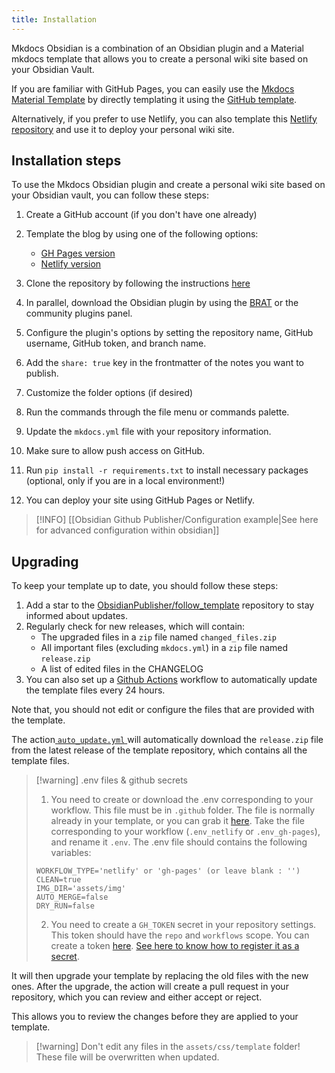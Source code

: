 ```yaml
---
title: Installation
---
```


Mkdocs Obsidian is a combination of an Obsidian plugin and a Material mkdocs template that allows you to create a personal wiki site based on your Obsidian Vault.

If you are familiar with GitHub Pages, you can easily use the [Mkdocs Material Template](https://www.squidfunk.github.io/mkdocs-material/) by directly templating it using the [GitHub template](https://github.com/ObsidianPublisher/publisher-template-gh-pages/generate).

Alternatively, if you prefer to use Netlify, you can also template this [Netlify repository](https://github.com/ObsidianPublisher/publisher-template-netlify/generate) and use it to deploy your personal wiki site.

## Installation steps

To use the Mkdocs Obsidian plugin and create a personal wiki site based on your Obsidian vault, you can follow these steps:

1. Create a GitHub account (if you don't have one already)
2. Template the blog by using one of the following options:
	- [GH Pages version](https://github.com/ObsidianPublisher/publisher-template-gh-pages/generate)
	- [Netlify version](https://github.com/ObsidianPublisher/publisher-template-netlify/generate)

3. Clone the repository by following the instructions [here](https://docs.github.com/en/get-started/getting-started-with-git/about-remote-repositories)
4. In parallel, download the Obsidian plugin by using the [BRAT](https://github.com/TfTHacker/obsidian42-brat) or the community plugins panel.
5. Configure the plugin's options by setting the repository name, GitHub username, GitHub token, and branch name.
6. Add the `share: true` key in the frontmatter of the notes you want to publish.
7. Customize the folder options (if desired)
8. Run the commands through the file menu or commands palette.
9. Update the `mkdocs.yml` file with your repository information.
10. Make sure to allow push access on GitHub.
11. Run `pip install -r requirements.txt` to install necessary packages (optional, only if you are in a local environment!)
12. You can deploy your site using GitHub Pages or Netlify.

> [!INFO] [[Obsidian Github Publisher/Configuration example|See here for advanced configuration within obsidian]]

## Upgrading

To keep your template up to date, you should follow these steps:
1. Add a star to the [ObsidianPublisher/follow_template](https://github.com/ObsidianPublisher/follow_template) repository to stay informed about updates.
2. Regularly check for new releases, which will contain:
    - The upgraded files in a `zip` file named `changed_files.zip`
    - All important files (excluding `mkdocs.yml`) in a `zip` file named `release.zip`
    - A list of edited files in the CHANGELOG
3. You can also set up a [Github Actions](https://github.com/features/actions) workflow to automatically update the template files every 24 hours.

Note that, you should not edit or configure the files that are provided with the template.

The action[ `auto_update.yml` ](https://github.com/ObsidianPublisher/follow_template/blob/main/.github/workflows/auto_update.yml) will automatically download the `release.zip` file from the latest release of the template repository, which contains all the template files.

> [!warning] .env files & github secrets
> 1. You need to create  or download the .env corresponding to your workflow. This file must be in `.github` folder. 
>   The file is normally already in your template, or you can grab it [here](https://github.com/ObsidianPublisher/follow_template/tree/main/.github). Take the file corresponding to your workflow (`.env_netlify` or `.env_gh-pages`), and rename it `.env`.
>   The .env file should contains the following variables:
>   ```
>   WORKFLOW_TYPE='netlify' or 'gh-pages' (or leave blank : '')
>   CLEAN=true
>   IMG_DIR='assets/img'
>   AUTO_MERGE=false
>   DRY_RUN=false
>   ``` 
> 2. You need to create a `GH_TOKEN` secret in your repository settings. This token should have the `repo` and `workflows` scope. You can create a token [here](https://github.com/settings/tokens/new?description=PUBLISHER%20TEMPLATE&scopes=repo,workflow).
> [See here to know how to register it as a secret](https://docs.github.com/en/actions/reference/encrypted-secrets#creating-encrypted-secrets-for-a-repository).

It will then upgrade your template by replacing the old files with the new ones. After the upgrade, the action will create a pull request in your repository, which you can review and either accept or reject.

This allows you to review the changes before they are applied to your template.

> [!warning] Don't edit any files in the `assets/css/template` folder! These file will be overwritten when updated.